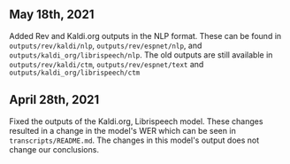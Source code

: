 ## May 18th, 2021

Added Rev and Kaldi.org outputs in the NLP format. These can be found in `outputs/rev/kaldi/nlp`, `outputs/rev/espnet/nlp`, and `outputs/kaldi_org/librispeech/nlp`. The old outputs are still available in `outputs/rev/kaldi/ctm`, `outputs/rev/espnet/text` and `outputs/kaldi_org/librispeech/ctm`

## April 28th, 2021

Fixed the outputs of the Kaldi.org, Librispeech model. These changes resulted in a change in the model's WER which can be seen in `transcripts/README.md`. The changes in this model's output does not change our conclusions.
